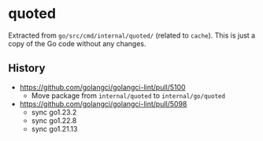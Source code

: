 # quoted

Extracted from `go/src/cmd/internal/quoted/` (related to `cache`).
This is just a copy of the Go code without any changes.

## History

- https://github.com/golangci/golangci-lint/pull/5100
  - Move package from `internal/quoted` to `internal/go/quoted`
- https://github.com/golangci/golangci-lint/pull/5098
  - sync go1.23.2
  - sync go1.22.8
  - sync go1.21.13
